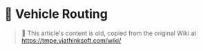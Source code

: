 # 👴 Vehicle Routing

> 👴 This article's content is old, copied from the original Wiki at https://tmpe.viathinksoft.com/wiki/

